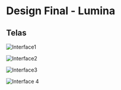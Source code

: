 # Design Final - Lumina

## Telas

![Interface1](https://github.com/user-attachments/assets/39f61088-5336-43d1-9ec5-96b3ae8a9802)


![Interface2](https://github.com/user-attachments/assets/55b3000d-f347-4ac4-995b-2744956b6ce6)


![Interface3](https://github.com/user-attachments/assets/a1b495ab-88ba-4c01-8e4a-239a9b293419)

![Interface 4](https://github.com/user-attachments/assets/cd1b08d1-c458-4b19-a54e-7920f2210489)

<p/>
